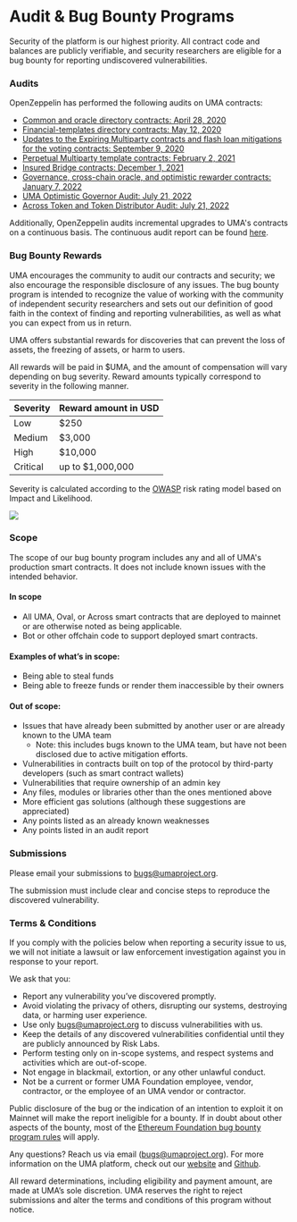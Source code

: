 # Audit & Bug Bounty Programs

Security of the platform is our highest priority. All contract code and balances are publicly verifiable, and security researchers are eligible for a bug bounty for reporting undiscovered vulnerabilities.

### Audits <a href="#audits" id="audits"></a>

OpenZeppelin has performed the following audits on UMA contracts:

* [Common and oracle directory contracts: April 28, 2020](https://blog.openzeppelin.com/uma-audit-phase-1/)
* [Financial-templates directory contracts: May 12, 2020](https://blog.openzeppelin.com/uma-audit-phase-2/)
* [Updates to the Expiring Multiparty contracts and flash loan mitigations for the voting contracts: September 9, 2020](https://blog.openzeppelin.com/uma-audit-phase-3/)
* [Perpetual Multiparty template contracts: February 2, 2021](https://blog.openzeppelin.com/uma-audit-phase-4/)
* [Insured Bridge contracts: December 1, 2021](https://blog.openzeppelin.com/uma-audit-l2-bridges/)
* [Governance, cross-chain oracle, and optimistic rewarder contracts: January 7, 2022](https://blog.openzeppelin.com/uma-audit-phase-6/)
* [UMA Optimistic Governor Audit: July 21, 2022](https://blog.openzeppelin.com/uma-optimistic-governor-audit/)
* [Across Token and Token Distributor Audit: July 21, 2022](https://blog.openzeppelin.com/across-token-and-token-distributor-audit/)

Additionally, OpenZeppelin audits incremental upgrades to UMA's contracts on a continuous basis. The continuous audit report can be found [here](https://blog.openzeppelin.com/uma-continuous-audit/).

### Bug Bounty Rewards <a href="#bug-bounty-rewards" id="bug-bounty-rewards"></a>

UMA encourages the community to audit our contracts and security; we also encourage the responsible disclosure of any issues. The bug bounty program is intended to recognize the value of working with the community of independent security researchers and sets out our definition of good faith in the context of finding and reporting vulnerabilities, as well as what you can expect from us in return.

UMA offers substantial rewards for discoveries that can prevent the loss of assets, the freezing of assets, or harm to users.

All rewards will be paid in $UMA, and the amount of compensation will vary depending on bug severity. Reward amounts typically correspond to severity in the following manner.

| Severity | Reward amount in USD |
| -------- | -------------------- |
| Low      | $250                 |
| Medium   | $3,000               |
| High     | $10,000              |
| Critical | up to $1,000,000     |

Severity is calculated according to the [OWASP](https://owasp.org/www-project-risk-assessment-framework/) risk rating model based on Impact and Likelihood.

![](../.gitbook/assets/severity.png)



### Scope <a href="#scope" id="scope"></a>

The scope of our bug bounty program includes any and all of UMA's production smart contracts. It does not include known issues with the intended behavior.

#### In scope <a href="#in-scope" id="in-scope"></a>

* All UMA, Oval, or Across smart contracts that are deployed to mainnet or are otherwise noted as being applicable.
* Bot or other offchain code to support deployed smart contracts.

#### Examples of what’s in scope: <a href="#examples-of-whats-in-scope" id="examples-of-whats-in-scope"></a>

* Being able to steal funds
* Being able to freeze funds or render them inaccessible by their owners

#### Out of scope: <a href="#out-of-scope" id="out-of-scope"></a>

* Issues that have already been submitted by another user or are already known to the UMA team
  * Note: this includes bugs known to the UMA team, but have not been disclosed due to active mitigation efforts.
* Vulnerabilities in contracts built on top of the protocol by third-party developers (such as smart contract wallets)
* Vulnerabilities that require ownership of an admin key
* Any files, modules or libraries other than the ones mentioned above
* More efficient gas solutions (although these suggestions are appreciated)
* Any points listed as an already known weaknesses
* Any points listed in an audit report

### Submissions <a href="#submissions" id="submissions"></a>

Please email your submissions to [bugs@umaproject.org](mailto:bugs@umaproject.org).

The submission must include clear and concise steps to reproduce the discovered vulnerability.

### Terms & Conditions <a href="#terms--conditions" id="terms--conditions"></a>

If you comply with the policies below when reporting a security issue to us, we will not initiate a lawsuit or law enforcement investigation against you in response to your report.

We ask that you:

* Report any vulnerability you’ve discovered promptly.
* Avoid violating the privacy of others, disrupting our systems, destroying data, or harming user experience.
* Use only [bugs@umaproject.org](mailto:bugs@umaproject.org) to discuss vulnerabilities with us.
* Keep the details of any discovered vulnerabilities confidential until they are publicly announced by Risk Labs.
* Perform testing only on in-scope systems, and respect systems and activities which are out-of-scope.
* Not engage in blackmail, extortion, or any other unlawful conduct.
* Not be a current or former UMA Foundation employee, vendor, contractor, or the employee of an UMA vendor or contractor.

Public disclosure of the bug or the indication of an intention to exploit it on Mainnet will make the report ineligible for a bounty. If in doubt about other aspects of the bounty, most of the [Ethereum Foundation bug bounty program rules](https://bounty.ethereum.org/) will apply.

Any questions? Reach us via email ([bugs@umaproject.org](mailto:bugs@umaproject.org)). For more information on the UMA platform, check out our [website](http://www.umaproject.org/) and [Github](https://github.com/UMAprotocol/).

All reward determinations, including eligibility and payment amount, are made at UMA’s sole discretion. UMA reserves the right to reject submissions and alter the terms and conditions of this program without notice.
